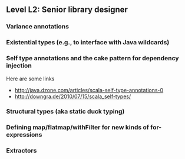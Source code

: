 ## Level L2: Senior library designer
### Variance annotations
### Existential types (e.g., to interface with Java wildcards)
### Self type annotations and the cake pattern for dependency injection
Here are some links
- <http://java.dzone.com/articles/scala-self-type-annotations-0>
- <http://downgra.de/2010/07/15/scala_self-types/>
### Structural types (aka static duck typing)
### Defining map/flatmap/withFilter for new kinds of for-expressions
### Extractors
